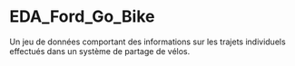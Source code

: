 # EDA_Ford_Go_Bike
Un jeu de données comportant des informations sur  les trajets individuels effectués dans un système de partage de vélos.
